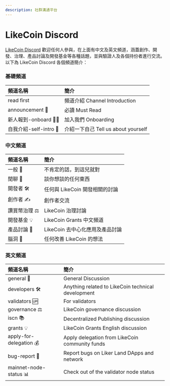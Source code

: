 ```yaml
---
description: 社群溝通平台
---
```


# LikeCoin Discord

[LikeCoin Discord](https://discord.com/invite/W4DQ6peZZZ) 歡迎任何人參與，在上面有中文及英文頻道，涵蓋創作、開發、治理、產品討論及開發基金等各種話題，並與驗證人及各個持份者進行交流。以下為 LikeCoin Discord 各個頻道簡介：

### 基礎頻道

| 頻道名稱 | 簡介 |
| :--- | :--- |
| read first | 頻道介紹 Channel Introduction |
| announcement 📣 | 必讀 Must Read |
| 新人報到-onboard 🧑‍🚀 | 加入我們 Onboarding |
| 自我介紹-self-intro 🙋 | 介紹一下自己 Tell us about yourself |

### 中文頻道

| 頻道名稱 | 簡介 |
| :--- | :--- |
| 一般 👥 | 不肯定的話，到這兒就對 |
| 閒聊 👅 | 談你想談的任何東西 |
| 開發者 🛠 | 任何與 LikeCoin 開發相關的討論 |
| 創作者 ✍️ | 創作者交流 |
| 讚賞幣治理 ⚖ | LikeCoin 治理討論 |
| 開發基金 💡 | LikeCoin Grants 中文頻道 |
| 產品討論 🧬 | LikeCoin 去中心化應用及產品討論 |
| 腦洞 🧠 | 任何改善 LikeCoin 的想法 |

### 英文頻道

| 頻道名稱 | 簡介 |
| :--- | :--- |
| general 👥 | General Discussion |
| developers 🛠 | Anything related to LikeCoin technical development |
| validators 🆙 | For validators |
| governance ⚖ | LikeCoin governance discussion |
| iscn 📚 | Decentralized Publishing discussion |
| grants 💡 | LikeCoin Grants English discussion |
| apply-for-delegation 💰 | Apply delegation from LikeCoin community funds |
| bug-report 🐛 | Report bugs on Liker Land DApps and network |
| mainnet-node-status 📊 | Check out of the validator node status |

